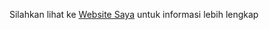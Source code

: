 
Silahkan lihat ke [Website Saya](http://dellaazhar.infinityfreeapp.com/) untuk informasi lebih lengkap